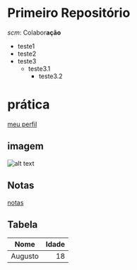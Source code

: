 # Primeiro Repositório

*scm*: Colabor**ação**

 - teste1
 - teste2
 - teste3
   - teste3.1
     - teste3.2

# prática
[meu perfil](https://github.com/gutowink/)

## imagem

![alt text](image.png)

## Notas

[notas](2024-03-21/notes.md)

## Tabela

| Nome | Idade | 
|:-----:|------:|
| Augusto |18 |
